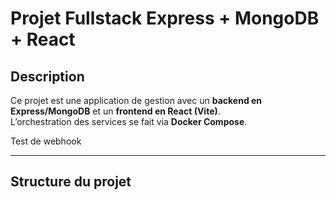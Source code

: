 # Projet Fullstack Express + MongoDB + React

## Description
Ce projet est une application de gestion avec un **backend en Express/MongoDB** et un **frontend en React (Vite)**.  
L’orchestration des services se fait via **Docker Compose**.

Test de webhook

---

##  Structure du projet
